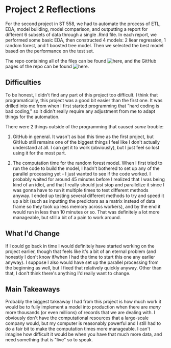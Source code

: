 # Project 2 Reflections

For the second project in ST 558, we had to automate the process of ETL, EDA, model building, model comparison, and outputting a report for different 6 subsets of data through a single .Rmd file. In each report, we performed some basic EDA, then constructed 4 models: 2 liear regression, 1 random forest, and 1 boosted tree model. Then we selected the best model based on the performance on the test set.

The repo containing all of the files can be found ![here](https://github.com/jahinic/ST558_Project2), and the GitHub pages of the repo can be found ![here](https://jahinic.github.io/ST558_Project2/).

## Difficulties

To be honest, I didn't find any part of this project too difficult. I think that programatically, this project was a good bit easier than the first one. It was drilled into me from when I first started programming that "hard coding is bad coding," so it didn't really require any adjustment from me to adapt things for the automation.

There were 2 things outside of the programming that caused *some* trouble:

1. GitHub in general. It wasn't as bad this time as the first project, but GitHub still remains one of the biggest things I feel like I don't actually understand at all. I can get it to work (obviously), but I just feel so lost using it for the most part.

2. The computation time for the random forest model. When I first tried to run the code to build the model, I hadn't bothered to set up any of the parallel processing yet - I just wanted to see if the code worked. I probably waited for around 45 minutes before I realized that I was being kind of an idiot, and that I really should just stop and parallelize it since I was gonna have to run it multiple times to test different methods anyway. I ended up testing several different methods to try and speed it up a bit (such as inputting the predictors as a matrix instead of data frame so they took up less memory across workers), and by the end it would run in less than 10 minutes or so. That was definitely a lot more manageable, but still a bit of a pain to work around.

## What I'd Change

If I could go back in time I would definitely have started working on the project earlier, though that feels like it's a bit of an eternal problem (and honestly I don't know if/when I had the time to start this one any earlier anyway). I suppose I also would have set up the parallel processing from the beginning as well, but I fixed that relatively quickly anyway. Other than that, I don't think there's anything I'd really want to change.

## Main Takeaways

Probably the biggest takeaway I had from this project is how much work it would be to fully implement a model into production when there are *many* more thousands (or even millions) of records that we are dealing with. I obviously don't have the computational resources that a large-scale company would, but my computer is reasonably powerful and I still had to do a fair bit to make the computation times more manageable. I can't imagine how difficult it would be when you have that much more data, and need something that is "live" so to speak.
